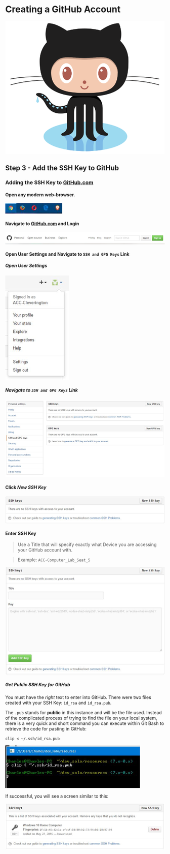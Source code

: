 # Creating a GitHub Account

![Octocat](../../../images/overview-&-development/github/Octocat.png)


## Step 3 - Add the SSH Key to GitHub

### Adding the SSH Key to [GitHub.com](https://github.com "GitHub.com")

#### Open any modern web-browser.
![Modern Browsers](../../../images/overview-&-development/github/modern-browsers.JPG)

#### Navigate to [GitHub.com](https://github.com "GitHub.com") and Login
![Login](../../../images/overview-&-development/github/github-create-account_1.JPG)

#### Open User Settings and Navigate to ```SSH and GPG Keys``` Link
##### Open User Settings
![Open User Settings](../../../images/overview-&-development/github/github-create-ssh-key_1.JPG)

##### Navigate to ```SSH and GPG Keys``` Link
![Navigate to ```SSH and GPG Keys``` Link](../../../images/overview-&-development/github/github-create-ssh-key_2.JPG)

#### Click *New SSH Key*
![Click *New SSH Key*](../../../images/overview-&-development/github/github-create-ssh-key_6.JPG)

#### Enter SSH Key
> Use a Title that will specify exactly what Device you are accessing your GitHub account with.

> Example:  ```ACC-Computer_Lab_Seat_5```

![Click *Add SSH Key*](../../../images/overview-&-development/github/github-create-ssh-key_7.JPG)

##### Get *Public* SSH Key for GitHub
You must have the *right* text to enter into GitHub. There were two files created with your SSH Key: ```id_rsa``` and ```id_rsa.pub```.

The ```.pub``` stands for **public** in this instance and will be the file used.  Instead of the complicated process of trying to find the file on your local system, there is a very quick and short command you can execute within Git Bash to retrieve the code for pasting in GitHub:
```
clip < ~/.ssh/id_rsa.pub
```

![Click *Add SSH Key*](../../../images/overview-&-development/github/github-create-ssh-key_8.JPG)

If successful, you will see a screen similar to this:

![Click *Add SSH Key*](../../../images/overview-&-development/github/github-create-ssh-key_9.JPG)

